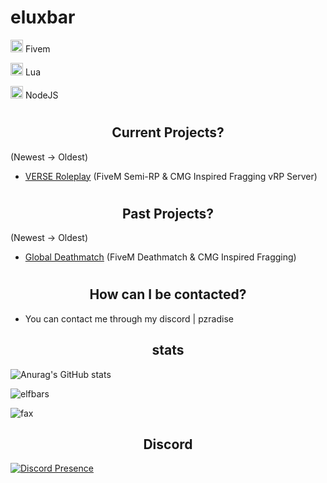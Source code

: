<h1>eluxbar</h1>

<img width="20" src="https://img.icons8.com/color/512/fivem.png" /> Fivem

<img width="20" src="https://upload.wikimedia.org/wikipedia/commons/c/cf/Lua-Logo.svg" /> Lua

<img width="20" src="https://upload.wikimedia.org/wikipedia/commons/thumb/d/d9/Node.js_logo.svg/1280px-Node.js_logo.svg.png" /> NodeJS


# <h2 align="center">Current Projects?</h2>
(Newest -> Oldest)
- [VERSE Roleplay]([https://discord.gg/verse5m]) (FiveM Semi-RP & CMG Inspired Fragging vRP Server)

# <h2 align="center">Past Projects?</h2>
(Newest -> Oldest)
- [Global Deathmatch]([https://discord.gg/jzgN9FBszt]) (FiveM Deathmatch & CMG Inspired Fragging)

# <h2 align="center">How can I be contacted?</h2>

- You can contact me through my discord | pzradise

<h2 align="center">stats</h2>

![Anurag's GitHub stats](https://github-readme-stats.vercel.app/api?username=eluxbar&count_private=true&show_icons=true&theme=dracula)
<p><img align="center" src="https://github-readme-streak-stats.herokuapp.com/?user=elfbars&" alt="elfbars" /></p>
<img src="https://komarev.com/ghpvc/?username=elfbars&color=lightgray" alt="fax" width="" height="">

<h2 align="center">Discord</h2>

[![Discord Presence](https://lanyard.cnrad.dev/api/1076925892489642066)](https://discord.com/users/1076925892489642066)
